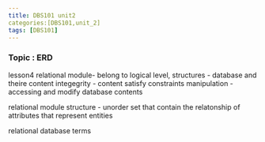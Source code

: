 ```yaml
---
title: DBS101 unit2
categories:[DBS101,unit_2]
tags: [DBS101]
---
```


### Topic : ERD















lesson4
relational module- belong to logical level, 
structures - database and theire content
integegrity - content satisfy constraints
manipulation - accessing and modify database contents

relational module structure - unorder set that contain the relatonship of attributes that represent entities

relational database terms
